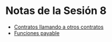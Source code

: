 # Notas de la Sesión 8

- [Contratos llamando a otros contratos](./LlamandoAOtrosContratos.md)
- [Funciones payable](./Payable.md)
